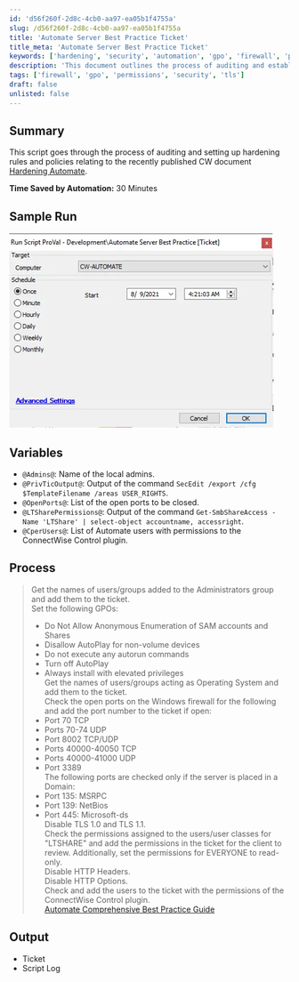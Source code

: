 ```yaml
---
id: 'd56f260f-2d8c-4cb0-aa97-ea05b1f4755a'
slug: /d56f260f-2d8c-4cb0-aa97-ea05b1f4755a
title: 'Automate Server Best Practice Ticket'
title_meta: 'Automate Server Best Practice Ticket'
keywords: ['hardening', 'security', 'automation', 'gpo', 'firewall', 'permissions', 'tls', 'audit']
description: 'This document outlines the process of auditing and establishing hardening rules and policies for ConnectWise Automate servers based on the latest guidelines. It includes a detailed description of the variables involved, the processes executed, and the expected output, aimed at enhancing server security and compliance.'
tags: ['firewall', 'gpo', 'permissions', 'security', 'tls']
draft: false
unlisted: false
---
```


## Summary

This script goes through the process of auditing and setting up hardening rules and policies relating to the recently published CW document [Hardening Automate](/docs/b356a7ff-5336-480e-830c-476bee44cb98).

**Time Saved by Automation:** 30 Minutes

## Sample Run

![Sample Run](../../../static/img/docs/d56f260f-2d8c-4cb0-aa97-ea05b1f4755a/image_1.webp)

## Variables

- `@Admins@`: Name of the local admins.
- `@PrivTicOutput@`: Output of the command `SecEdit /export /cfg $TemplateFilename /areas USER_RIGHTS`.
- `@OpenPorts@`: List of the open ports to be closed.
- `@LTSharePermissions@`: Output of the command `Get-SmbShareAccess -Name 'LTShare' | select-object accountname, accessright`.
- `@CperUsers@`: List of Automate users with permissions to the ConnectWise Control plugin.

## Process

> Get the names of users/groups added to the Administrators group and add them to the ticket.  
> Set the following GPOs:  
> - Do Not Allow Anonymous Enumeration of SAM accounts and Shares  
> - Disallow AutoPlay for non-volume devices  
> - Do not execute any autorun commands  
> - Turn off AutoPlay  
> - Always install with elevated privileges  
> Get the names of users/groups acting as Operating System and add them to the ticket.  
> Check the open ports on the Windows firewall for the following and add the port number to the ticket if open:  
> - Port 70 TCP  
> - Ports 70-74 UDP  
> - Port 8002 TCP/UDP  
> - Ports 40000-40050 TCP  
> - Ports 40000-41000 UDP  
> - Port 3389  
> The following ports are checked only if the server is placed in a Domain:  
> - Port 135: MSRPC  
> - Port 139: NetBios  
> - Port 445: Microsoft-ds  
> Disable TLS 1.0 and TLS 1.1.  
> Check the permissions assigned to the users/user classes for "LTSHARE" and add the permissions in the ticket for the client to review. Additionally, set the permissions for EVERYONE to read-only.  
> Disable HTTP Headers.  
> Disable HTTP Options.  
> Check and add the users to the ticket with the permissions of the ConnectWise Control plugin.  
> [Automate Comprehensive Best Practice Guide](https://university.connectwise.com/content/userdocs/business_knowledge/Automate_Comprehensive_Best_Practice_Guide.pdf)

## Output

- Ticket
- Script Log

